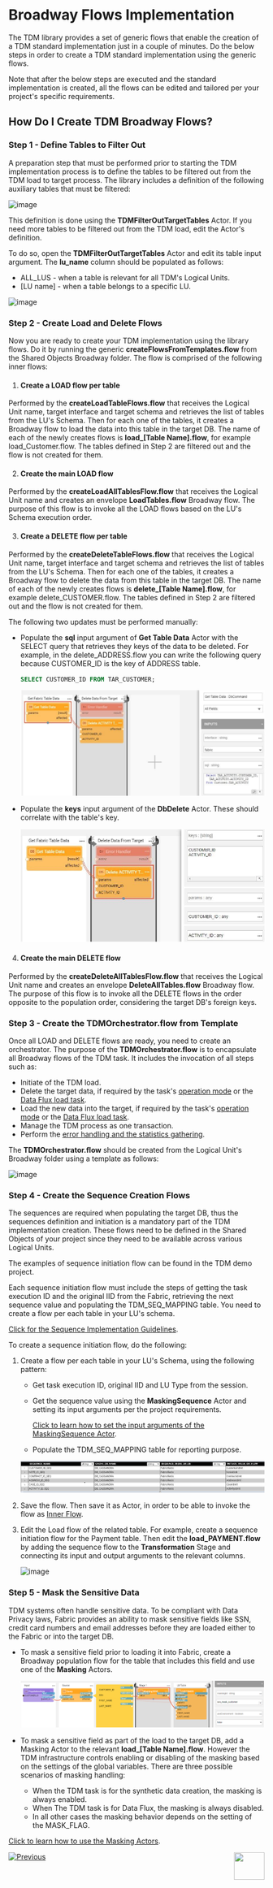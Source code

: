 # Broadway Flows Implementation

The TDM library provides a set of generic flows that enable the creation of a TDM standard implementation just in a couple of minutes.  Do the below steps in order to create a TDM standard implementation using the generic flows.

Note that after the below steps are executed and the standard implementation is created, all the flows can be edited and tailored per your project's specific requirements.

## How Do I Create TDM Broadway Flows?

### Step 1 - Define Tables to Filter Out

A preparation step that must be performed prior to starting the TDM implementation process is to define the tables to be filtered out from the TDM load to target process. The library includes a definition of the following auxiliary tables that must be filtered:

![image](images/11_tdm_impl_actor_1.PNG)

This definition is done using the **TDMFilterOutTargetTables** Actor. If you need more tables to be filtered out from the TDM load, edit the Actor's definition. 

To do so, open the **TDMFilterOutTargetTables** Actor and edit its table input argument. The **lu_name** column should be populated as follows:

* ALL_LUS - when a table is relevant for all TDM's Logical Units.
* [LU name] - when a table belongs to a specific LU.

![image](images/11_tdm_impl_actor_2.PNG)



### Step 2 - Create Load and Delete Flows

Now you are ready to create your TDM implementation using the library flows. Do it by running the generic **createFlowsFromTemplates.flow** from the Shared Objects Broadway folder. The flow is comprised of the following inner flows:

1. #### Create a LOAD flow per table

Performed by the **createLoadTableFlows.flow** that receives the Logical Unit name, target interface and target schema and retrieves the list of tables from the LU's Schema. Then for each one of the tables, it creates a Broadway flow to load the data into this table in the target DB. The name of each of the newly creates flows is **load_[Table Name].flow**, for example load_Customer.flow. The tables defined in Step 2 are filtered out and the flow is not created for them. 

2. #### Create the main LOAD flow

Performed by the **createLoadAllTablesFlow.flow** that receives the Logical Unit name and creates an envelope **LoadTables.flow** Broadway flow. The purpose of this flow is to invoke all the LOAD flows based on the LU's Schema execution order.

3. #### Create a DELETE flow per table

Performed by the **createDeleteTableFlows.flow** that receives the Logical Unit name, target interface and target schema and retrieves the list of tables from the LU's Schema. Then for each one of the tables, it creates a Broadway flow to delete the data from this table in the target DB. The name of each of the newly creates flows is **delete_[Table Name].flow**, for example delete_CUSTOMER.flow. The tables defined in Step 2 are filtered out and the flow is not created for them. 

The following two updates must be performed manually:

* Populate the **sql** input argument of **Get Table Data** Actor with the SELECT query that retrieves they keys of the data to be deleted. For example, in the delete_ADDRESS.flow you can write the following query because CUSTOMER_ID is the key of ADDRESS table.

  ~~~sql
  SELECT CUSTOMER_ID FROM TAR_CUSTOMER;
  ~~~

  ![images](images/11_tdm_impl_delete1.PNG)

* Populate the **keys** input argument of the **DbDelete** Actor. These should correlate with the table's key.

  ![images](images/11_tdm_impl_delete2.PNG)



4. #### Create the main DELETE flow

Performed by the **createDeleteAllTablesFlow.flow** that receives the Logical Unit name and creates an envelope **DeleteAllTables.flow** Broadway flow. The purpose of this flow is to invoke all the DELETE flows in the order opposite to the population order, considering the target DB's foreign keys. 


### Step 3 - Create the TDMOrchestrator.flow from Template

Once all LOAD and DELETE flows are ready, you need to create an orchestrator. The purpose of the **TDMOrchestrator.flow** is to encapsulate all Broadway flows of the TDM task. It includes the invocation of all steps such as:

* Initiate of the TDM load.
* Delete the target data, if required by the task's [operation mode](/articles/TDM/tdm_gui/19_load_task_request_parameters_regular_mode.md#operation-mode) or the [Data Flux load task](/articles/TDM/tdm_gui/20_load_task_dataflux_mode.md[).
* Load the new data into the target, if required by the task's [operation mode](/articles/TDM/tdm_gui/19_load_task_request_parameters_regular_mode.md#operation-mode) or the [Data Flux load task](/articles/TDM/tdm_gui/20_load_task_dataflux_mode.md). 
* Manage the TDM process as one transaction.
* Perform the [error handling and the statistics gathering](12_tdm_error_handling_and_statistics.md). 

The **TDMOrchestrator.flow** should be created from the Logical Unit's Broadway folder using a template as follows:

![image](images/11_tdm_impl_02.PNG)

### Step 4 - Create the Sequence Creation Flows

The sequences are required when populating the target DB, thus the sequences definition and initiation is a mandatory part of the TDM implementation creation. These flows need to be defined in the Shared Objects of your project since they need to be available across various Logical Units. 

The examples of sequence initiation flow can be found in the TDM demo project. 

Each sequence initiation flow must include the steps of getting the task execution ID and the original IID from the Fabric, retrieving the next sequence value and populating the TDM_SEQ_MAPPING table. You need to create a flow per each table in your LU's schema. 

[Click for the Sequence Implementation Guidelines](/articles/19_Broadway/actors/08_sequence_implementation_guide.md). 

To create a sequence initiation flow, do the following:

1. Create a flow per each table in your LU's Schema, using the following pattern:

   * Get task execution ID, original IID and LU Type from the session.

   * Get the sequence value using the **MaskingSequence** Actor and setting its input arguments per the project requirements.

     [Click to learn how to set the input arguments of the MaskingSequence Actor](/articles/19_Broadway/actors/07_masking_and_sequence_actors.md#how-do-i-set-masking-input-arguments).

   * Populate the TDM_SEQ_MAPPING table for reporting purpose.

   ![image](images/11_tdm_impl_03.PNG)

2. Save the flow. Then save it as Actor, in order to be able to invoke the flow as [Inner Flow](/articles/19_Broadway/22_broadway_flow_inner_flows.md#save-as-actor).

3. Edit the Load flow of the related table. For example, create a sequence initiation flow for the Payment table. Then edit the **load_PAYMENT.flow** by adding the sequence flow to the **Transformation** Stage and connecting its input and output arguments to the relevant columns.

   ![image](images/11_tdm_impl_04.PNG)



### Step 5 - Mask the Sensitive Data

TDM systems often handle sensitive data. To be compliant with Data Privacy laws, Fabric provides an ability to mask sensitive fields like SSN, credit card numbers and email addresses before they are loaded either to the Fabric or into the target DB.

* To mask a sensitive field prior to loading it into Fabric, create a Broadway population flow for the table that includes this field and use one of the **Masking** Actors. 

  ![image](images/11_tdm_impl_05.PNG)

* To mask a sensitive field as part of the load to the target DB, add a Masking Actor to the relevant **load_[Table Name].flow**. However the TDM infrastructure controls enabling or disabling of the masking based on the settings of the global variables. There are three possible scenarios of masking handling:

  * When the TDM task is for the synthetic data creation, the masking is always enabled.
  * When The TDM task is for Data Flux, the masking is always disabled.
  * In all other cases the masking behavior depends on the setting of the MASK_FLAG.

[Click to learn how to use the Masking Actors](/articles/19_Broadway/actors/07_masking_and_sequence_actors.md#).



[![Previous](/articles/images/Previous.png)](10_tdm_generic_broadway_flows.md)[<img align="right" width="60" height="54" src="/articles/images/Next.png">](12_tdm_error_handling_and_statistics.md)



